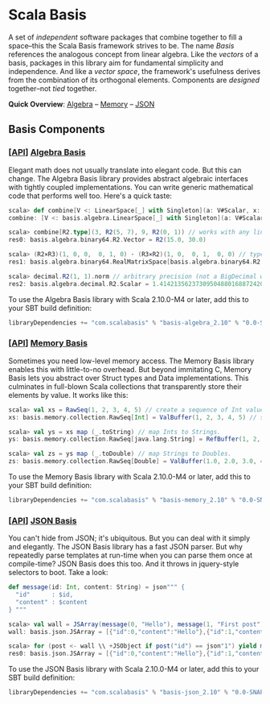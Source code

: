 # Scala Basis

A set of _independent_ software packages that combine together to fill a space–this the Scala Basis framework strives to be. The name _Basis_ references the analogous concept from linear algebra. Like the _vectors_ of a basis, packages in this library aim for fundamental simplicity and independence. And like a _vector space_, the framework's usefulness derives from the combination of its orthogonal elements. Components are _designed_ together–not _tied_ together.

**Quick Overview**: [Algebra](#Algebra) – [Memory](#Memory) – [JSON](#JSON)

## Basis Components

### <a name="Algebra"/>\[[API](http://scalabasis.github.com/latest/api/#basis.algebra.package)\] [Algebra Basis](https://github.com/scalabasis/basis/wiki/Algebra-Basis)

Elegant math does not usually translate into elegant code. But this can change. The Algebra Basis library provides abstract algebraic interfaces with tightly coupled implementations. You can write generic mathematical code that performs well too. Here's a quick taste:

```scala
scala> def combine[V <: LinearSpace[_] with Singleton](a: V#Scalar, x: V#Vector, b: V#Scalar, y: V#Vector): V#Vector = a *: x + b *: y
combine: [V <: basis.algebra.LinearSpace[_] with Singleton](a: V#Scalar, x: V#Vector, b: V#Scalar, y: V#Vector)V#Vector

scala> combine[R2.type](3, R2(5, 7), 9, R2(0, 1)) // works with any linear space
res0: basis.algebra.binary64.R2.Vector = R2(15.0, 30.0)

scala> (R2⨯R3)(1, 0, 0,  0, 1, 0) ⋅ (R3⨯R2)(1, 0,  0, 1,  0, 0) // type safe, generic matrix composition
res1: basis.algebra.binary64.RealMatrixSpace[basis.algebra.binary64.R2.type,basis.algebra.binary64.R2.type]#Matrix = R2x2(1.0, 0.0,  0.0, 1.0)

scala> decimal.R2(1, 1).norm // arbitrary precision (not a BigDecimal wrapper)
res2: basis.algebra.decimal.R2.Scalar = 1.414213562373095048801688724209698078569671875376948073176679738
```

To use the Algebra Basis library with Scala 2.10.0-M4 or later, add this to your SBT build definition:

```scala
libraryDependencies += "com.scalabasis" % "basis-algebra_2.10" % "0.0-SNAPSHOT"
```

### <a name="Memory"/>\[[API](http://scalabasis.github.com/latest/api/#basis.memory.package)\] [Memory Basis](https://github.com/scalabasis/basis/wiki/Memory-Basis)

Sometimes you need low-level memory access. The Memory Basis library enables this with little-to-no overhead. But beyond immitating C, Memory Basis lets you abstract over Struct types and Data implementations. This culminates in full-blown Scala collections that transparently store their elements by value. It works like this:

```scala
scala> val xs = RawSeq(1, 2, 3, 4, 5) // create a sequence of Int values.
xs: basis.memory.collection.RawSeq[Int] = ValBuffer(1, 2, 3, 4, 5) // stored by-value.

scala> val ys = xs map (_.toString) // map Ints to Strings.
ys: basis.memory.collection.RawSeq[java.lang.String] = RefBuffer(1, 2, 3, 4, 5) // stored by reference.

scala> val zs = ys map (_.toDouble) // map Strings to Doubles.
zs: basis.memory.collection.RawSeq[Double] = ValBuffer(1.0, 2.0, 3.0, 4.0, 5.0) // stored by value again.
```

To use the Memory Basis library with Scala 2.10.0-M4 or later, add this to your SBT build definition:

```scala
libraryDependencies += "com.scalabasis" % "basis-memory_2.10" % "0.0-SNAPSHOT"
```

### <a name="JSON"/>\[[API](http://scalabasis.github.com/latest/api/#basis.json.package)\] [JSON Basis](https://github.com/scalabasis/basis/wiki/JSON-Basis)

You can't hide from JSON; it's ubiquitous. But you can deal with it simply and elegantly. The JSON Basis library has a fast JSON parser. But why repeatedly parse templates at run-time when you can parse them once at compile-time? JSON Basis does this too. And it throws in jquery-style selectors to boot. Take a look:

```scala
def message(id: Int, content: String) = json""" {
  "id"      : $id,
  "content" : $content
} """
```

```scala
scala> val wall = JSArray(message(0, "Hello"), message(1, "First post"))
wall: basis.json.JSArray = [{"id":0,"content":"Hello"},{"id":1,"content":"First post"}]

scala> for (post <- wall \\ +JSObject if post("id") == json"1") yield message(1, "[$redacted]\n")
res0: basis.json.JSArray = [{"id":0,"content":"Hello"},{"id":1,"content":"[$redacted]\n"}]
```

To use the JSON Basis library with Scala 2.10.0-M4 or later, add this to your SBT build definition:

```scala
libraryDependencies += "com.scalabasis" % "basis-json_2.10" % "0.0-SNAPSHOT"
```
